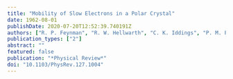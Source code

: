 ```yaml
---
title: "Mobility of Slow Electrons in a Polar Crystal"
date: 1962-08-01
publishDate: 2020-07-20T12:52:39.740191Z
authors: ["R. P. Feynman", "R. W. Hellwarth", "C. K. Iddings", "P. M. Platzman"]
publication_types: ["2"]
abstract: ""
featured: false
publication: "*Physical Review*"
doi: "10.1103/PhysRev.127.1004"
---
```


